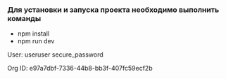 ### Для установки и запуска проекта необходимо выполнить команды

-   npm install
-   npm run dev

User:
useruser
secure_password

Org ID:
e97a7dbf-7336-44b8-bb3f-407fc59ecf2b

